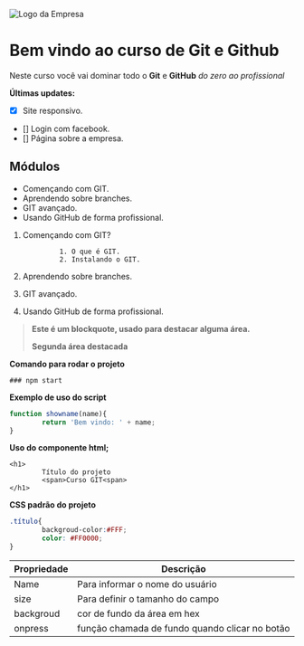 ![Logo da Empresa]()
# Bem vindo ao curso de Git e Github
Neste curso você vai dominar todo o **Git** e **GitHub** _do zero ao profissional_

**Últimas updates:**
- [X] Site responsivo.
- [] Login com facebook.
- [] Página sobre a empresa.
## Módulos
* Començando com GIT.
* Aprendendo sobre branches.
* GIT avançado.
* Usando GitHub de forma profissional.

1. Començando com GIT?

                1. O que é GIT.
                2. Instalando o GIT.
2. Aprendendo sobre branches.
3. GIT avançado.
4. Usando GitHub de forma profissional.

>**Este é um blockquote, usado para destacar alguma área.**
>
>**Segunda área destacada**



**Comando para rodar o projeto**

```
### npm start
```

**Exemplo de uso do script**

```js
function showname(name){
        return 'Bem vindo: ' + name;
}
```

**Uso do componente html;**
```
<h1>
        Título do projeto
        <span>Curso GIT<span>
</h1>
```

**CSS padrão do projeto**
```CSS
.título{
        backgroud-color:#FFF;
        color: #FF0000;
}
```

Propriedade | Descrição
----------- | --------
Name | Para informar o nome do usuário
size | Para definir o tamanho do campo
backgroud | cor de fundo da área em hex
onpress | função chamada de fundo quando clicar no botão





